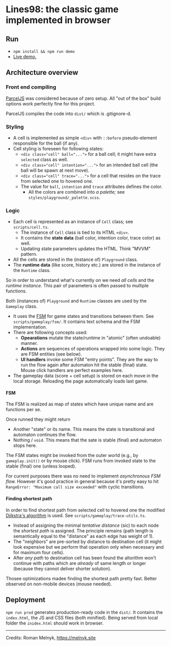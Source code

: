 # Lines98: the classic game implemented in browser

## Run

- `npm install && npm run demo`
- [Live demo.](https://melnyk.site/post/17)

## Architecture overview

### Front end compiling

[ParcelJS](https://parceljs.org/) was considered because of zero setup. All "out of the box" build options work perfectly fine for this project.

ParcelJS compiles the code into `dist/` which is .gitignore-d.

### Styling

- A cell is implemented as simple `<div>` with `::before` pseudo-element responsible for the ball (if any).
- Cell styling is foreseen for following states:
  - `<div class="cell" ball="...">` for a ball cell; it might have extra `selected` class as well.
  - `<div class="cell" intention="...">` for an intended ball cell (the ball will be spawn at next move).
  - `<div class="cell" trace="...">` for a cell that resides on the trace from selected one to hovered one.
  - The value for `ball`, `intention` and `trace` attributes defines the color.
    - All the colors are combined into _a palette;_ see `styles/playground/_palette.scss`.

### Logic

- Each cell is represented as an  instance of `Cell` class; see `scripts/cell.ts`.
  - The instance of `Cell` class is tied to its HTML `<div>`.
  - It contains the **state data** (ball color, intention color, trace color) as well.
  - Updating state parameters updates the HTML. Think "MVVM" pattern.
- All the cells are stored in the (instance of) `Playground` class.
- The **runtime data** (like score, history etc.) are stored in the instance of the `Runtime` class.

So in order to understand what's currently on we need _all cells_ and the _runtime instance._ This pair of parameters is often passed to multiple functions.

Both (instances of) `Playground` and `Runtime` classes are used by the `Gameplay` class.
- It uses the [FSM](https://en.wikipedia.org/wiki/Finite-state_machine) for game states and transitions between them. See `scripts/gameplay/fsm/`. It contains text schema and the FSM implementation.
- There are following concepts used:
  - **Opearations** mutate the state/runtime in "atomic" (often undoable) manner.
  - **Actions** are sequences of operations wrapped into some logic. They are FSM entities (see below).
  - **UI handlers** invoke some FSM "entry points". They are the way to run the flow again after automaton hit the stable (final) state.  
     Mouse click handlers are perfect examples here.
- The gameplay data (score + cell setup) is stored on each move in the local storage. Reloading the page automatically loads last game.

#### FSM

The FSM is realized as map of states which have unique name and are functions per se.

Once runned they might return
- Another "state" or its name. This means the state is transitional and automaton continues the flow.
- Nothing / `void`. This means that the sate is stable (final) and automaton stops here.

The FSM states might be invoked from the outer world (e.g.,  by `gameplay.init()` or by mouse click). FSM runs from invoked state to the stable (final) one (unless looped).

For current purposes there was no need to implement _asynchronous FSM flow._ However it's good practice in general because it's pretty easy to hit `RangeError: "Maximum call size exceeded"` with cyclic transitions.

#### Finding shortest path

In order to find shortest path from selected cell to hovered one the modified [Dijkstra's algorithm](https://en.wikipedia.org/wiki/Dijkstra%27s_algorithm) is used. See `scripts/gameplay/trace-utils.ts`.
- Instead of assigning the minimal _tentative distance_ (sic) to each node the _shortest path_ is assigned. The principle remains (path length is semantically equal to the "distance" as each edge has weight of 1).
- The "neighbors" are pre-sorted by distance to destination cell (it might look expensive but we perform that operation only when necessary and for maximum four cells).
- After _any path_ to destination cell has been found the altorithm won't continue with paths which are _already_ of same length or longer (because they cannot deliver shorter solution).

Thosee optimizations madee finding the shortest path pretty fast. Better observed on non-mobile devices (mouse needed).

## Deployment

`npm run prod` generates production-ready code in the `dist/`. It contains the `index.html`, the JS and CSS files (both minified). Being served from local folder the `inidex.html` should work in browser.

---
 
Credits: Roman Melnyk, <https://melnyk.site>
